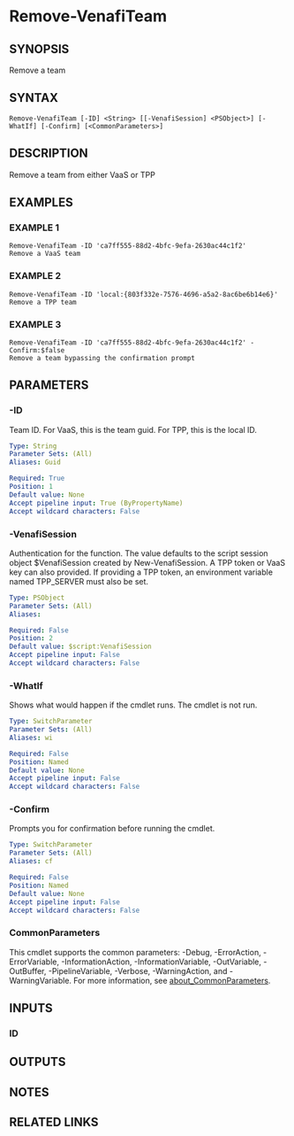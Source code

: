 # Remove-VenafiTeam

## SYNOPSIS
Remove a team

## SYNTAX

```
Remove-VenafiTeam [-ID] <String> [[-VenafiSession] <PSObject>] [-WhatIf] [-Confirm] [<CommonParameters>]
```

## DESCRIPTION
Remove a team from either VaaS or TPP

## EXAMPLES

### EXAMPLE 1
```
Remove-VenafiTeam -ID 'ca7ff555-88d2-4bfc-9efa-2630ac44c1f2'
Remove a VaaS team
```

### EXAMPLE 2
```
Remove-VenafiTeam -ID 'local:{803f332e-7576-4696-a5a2-8ac6be6b14e6}'
Remove a TPP team
```

### EXAMPLE 3
```
Remove-VenafiTeam -ID 'ca7ff555-88d2-4bfc-9efa-2630ac44c1f2' -Confirm:$false
Remove a team bypassing the confirmation prompt
```

## PARAMETERS

### -ID
Team ID. 
For VaaS, this is the team guid. 
For TPP, this is the local ID.

```yaml
Type: String
Parameter Sets: (All)
Aliases: Guid

Required: True
Position: 1
Default value: None
Accept pipeline input: True (ByPropertyName)
Accept wildcard characters: False
```

### -VenafiSession
Authentication for the function.
The value defaults to the script session object $VenafiSession created by New-VenafiSession.
A TPP token or VaaS key can also provided.
If providing a TPP token, an environment variable named TPP_SERVER must also be set.

```yaml
Type: PSObject
Parameter Sets: (All)
Aliases:

Required: False
Position: 2
Default value: $script:VenafiSession
Accept pipeline input: False
Accept wildcard characters: False
```

### -WhatIf
Shows what would happen if the cmdlet runs.
The cmdlet is not run.

```yaml
Type: SwitchParameter
Parameter Sets: (All)
Aliases: wi

Required: False
Position: Named
Default value: None
Accept pipeline input: False
Accept wildcard characters: False
```

### -Confirm
Prompts you for confirmation before running the cmdlet.

```yaml
Type: SwitchParameter
Parameter Sets: (All)
Aliases: cf

Required: False
Position: Named
Default value: None
Accept pipeline input: False
Accept wildcard characters: False
```

### CommonParameters
This cmdlet supports the common parameters: -Debug, -ErrorAction, -ErrorVariable, -InformationAction, -InformationVariable, -OutVariable, -OutBuffer, -PipelineVariable, -Verbose, -WarningAction, and -WarningVariable. For more information, see [about_CommonParameters](http://go.microsoft.com/fwlink/?LinkID=113216).

## INPUTS

### ID
## OUTPUTS

## NOTES

## RELATED LINKS
